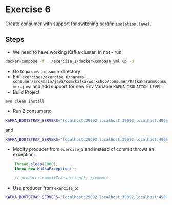 # Exercise 6

Create consumer with support for switching param: `isolation.level`.

## Steps

* We need to have working Kafka cluster. In not - run:

```sh
docker-compose -f ../exercise_1/docker-compose.yml up -d
```

* Go to `params-consumer` directory
* Edit `exercises/exercise_6/params-consumer/src/main/java/com/kafka/workshop/consumer/KafkaParamsConsumer.java` and add support for new Env Variable `KAFKA_ISOLATION_LEVEL`.
* Build Project

```sh
mvn clean install
```

* Run 2 consumers:

```sh
KAFKA_BOOTSTRAP_SERVERS="localhost:29092,localhost:39092,localhost:49092" KAFKA_TOPIC="test-transactions-1" KAFKA_ISOLATION_LEVEL="read_uncommitted"  java -jar target/params-consumer-0.1.jar
```

and

```sh
KAFKA_BOOTSTRAP_SERVERS="localhost:29092,localhost:39092,localhost:49092" KAFKA_TOPIC="test-transactions-2" KAFKA_ISOLATION_LEVEL="read_committed"  java -jar target/params-consumer-0.1.jar
```

* Modify producer from `exercise_5` and instead of commit throws an exception:

```java
    Thread.sleep(1000);
    throw new KafkaException();

    // producer.commitTransaction(); //commit
```

* Use producer from `exercise_5`:

```sh
KAFKA_BOOTSTRAP_SERVERS="localhost:29092,localhost:39092,localhost:49092" KAFKA_TOPICS="test-transactions-1,test-transactions-2" KAFKA_MSG="test-msg" KAFKA_FALLBACK_TOPIC="deadmsgs"  java -jar target/transactional-producer-0.1.jar
```
